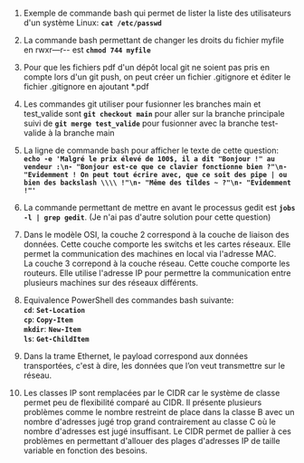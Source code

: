 1. Exemple de commande bash qui permet de lister la liste des utilisateurs d'un système Linux: **`cat /etc/passwd`**  

2. La commande bash permettant de changer les droits du fichier myfile en rwxr—r-- est **`chmod 744 myfile`**  

3. Pour que les fichiers pdf d'un dépôt local git ne soient pas pris en compte lors d'un git push, on peut créer un fichier .gitignore et éditer le fichier .gitignore en ajoutant *.pdf

4. Les commandes git utiliser pour fusionner les branches main et test_valide sont **`git checkout main`** pour aller sur la branche principale suivi de **`git merge test_valide`** pour fusionner avec la branche test-valide à la branche main

5. La ligne de commande bash pour afficher le texte de cette question:    
**`echo -e 'Malgré le prix élevé de 100$, il a dit "Bonjour !" au vendeur :\n- "Bonjour est-ce que ce clavier fonctionne bien ?"\n- "Evidemment ! On peut tout écrire avec, que ce soit des pipe | ou bien des backslash \\\\ !"\n- "Même des tildes ~ ?"\n- "Evidemment !"'`**  

6. La commande permettant de mettre en avant le processus gedit est  **`jobs -l | grep gedit`**. (Je n'ai pas d'autre solution pour cette question) 

7. Dans le modèle OSI, la couche 2 correspond à la couche de liaison des données. Cette couche comporte les switchs et les cartes réseaux. Elle permet la communication des machines en local via l'adresse MAC.  
La couche 3 correpond à la couche réseau. Cette couche comporte les routeurs. Elle utilise l'adresse IP pour permettre la communication entre plusieurs machines sur des réseaux différents.  

8. Equivalence PowerShell des commandes bash suivante:  
**`cd`**: **`Set-Location`**  
**`cp`**: **`Copy-Item`**  
**`mkdir`**: **`New-Item`**  
**`ls`**: **`Get-ChildItem`**  

9. Dans la trame Ethernet, le payload correspond aux données transportées, c'est à dire, les données que l’on veut transmettre sur le réseau.  

10. Les classes IP sont remplacées par le CIDR car le système de classe permet peu de flexibilité comparé au CIDR. Il présente plusieurs problèmes comme le nombre restreint de place dans la classe B avec un nombre d'adresses jugé trop grand contrairement au classe C où le nombre d'adresses est jugé insuffisant. Le CIDR permet de pallier à ces problèmes en permettant d'allouer des plages d'adresses IP de taille variable en fonction des besoins.

